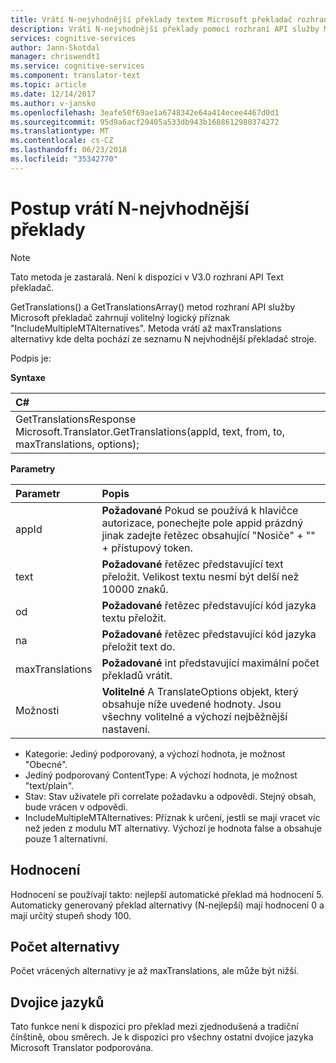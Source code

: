 ```yaml
---
title: Vrátí N-nejvhodnější překlady textem Microsoft překladač rozhraní API | Microsoft Docs
description: Vrátí N-nejvhodnější překlady pomocí rozhraní API služby Microsoft překladač Text.
services: cognitive-services
author: Jann-Skotdal
manager: chriswendt1
ms.service: cognitive-services
ms.component: translator-text
ms.topic: article
ms.date: 12/14/2017
ms.author: v-jansko
ms.openlocfilehash: 3eafe50f69ae1a6748342e64a414ecee4467d0d1
ms.sourcegitcommit: 95d9a6acf29405a533db943b1688612980374272
ms.translationtype: MT
ms.contentlocale: cs-CZ
ms.lasthandoff: 06/23/2018
ms.locfileid: "35342770"
---
```

# <a name="how-to-return-n-best-translations"></a>Postup vrátí N-nejvhodnější překlady

> [!NOTE]
> Tato metoda je zastaralá. Není k dispozici v V3.0 rozhraní API Text překladač.

GetTranslations() a GetTranslationsArray() metod rozhraní API služby Microsoft překladač zahrnují volitelný logický příznak "IncludeMultipleMTAlternatives".
Metoda vrátí až maxTranslations alternativy kde delta pochází ze seznamu N nejvhodnější překladač stroje.

Podpis je:

**Syntaxe**

| C# |
|:---|
| GetTranslationsResponse Microsoft.Translator.GetTranslations(appId, text, from, to, maxTranslations, options); |

**Parametry**

| Parametr | Popis |
|:---|:---|
| appId | **Požadované** Pokud se používá k hlavičce autorizace, ponechejte pole appid prázdný jinak zadejte řetězec obsahující "Nosiče" + "" + přístupový token.|
| text | **Požadované** řetězec představující text přeložit. Velikost textu nesmí být delší než 10000 znaků.|
| od | **Požadované** řetězec představující kód jazyka textu přeložit. |
| na | **Požadované** řetězec představující kód jazyka přeložit text do. |
| maxTranslations | **Požadované** int představující maximální počet překladů vrátit. |
| Možnosti | **Volitelné** A TranslateOptions objekt, který obsahuje níže uvedené hodnoty. Jsou všechny volitelné a výchozí nejběžnější nastavení.

* Kategorie: Jediný podporovaný, a výchozí hodnota, je možnost "Obecné".
* Jediný podporovaný ContentType: A výchozí hodnota, je možnost "text/plain".
* Stav: Stav uživatele při correlate požadavku a odpovědi. Stejný obsah, bude vrácen v odpovědi.
* IncludeMultipleMTAlternatives: Příznak k určení, jestli se mají vracet víc než jeden z modulu MT alternativy. Výchozí je hodnota false a obsahuje pouze 1 alternativní.

## <a name="ratings"></a>Hodnocení
Hodnocení se používají takto: nejlepší automatické překlad má hodnocení 5.
Automaticky generovaný překlad alternativy (N-nejlepší) mají hodnocení 0 a mají určitý stupeň shody 100.

## <a name="number-of-alternatives"></a>Počet alternativy
Počet vrácených alternativy je až maxTranslations, ale může být nižší.

## <a name="language-pairs"></a>Dvojice jazyků
Tato funkce není k dispozici pro překlad mezi zjednodušená a tradiční čínštině, obou směrech. Je k dispozici pro všechny ostatní dvojice jazyka Microsoft Translator podporována.
